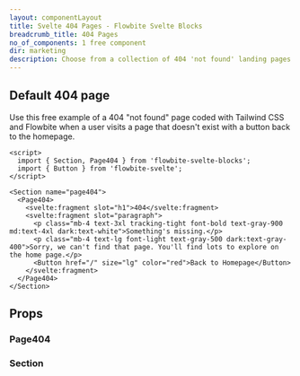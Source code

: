 ```yaml
---
layout: componentLayout
title: Svelte 404 Pages - Flowbite Svelte Blocks
breadcrumb_title: 404 Pages
no_of_components: 1 free component
dir: marketing
description: Choose from a collection of 404 'not found' landing pages coded with Tailwind CSS to show your website visitors when a page is unavailable or doesn't exist.
---
```


<script>
  import { TableProp, TableDefaultRow } from '../utils'
  import { props as item1} from '../props/Page404.json'
  import { props as item2} from '../props/Section.json'
</script>

## Default 404 page

Use this free example of a 404 "not found" page coded with Tailwind CSS and Flowbite when a user visits a page that doesn't exist with a button back to the homepage.

```svelte example
<script>
  import { Section, Page404 } from 'flowbite-svelte-blocks';
  import { Button } from 'flowbite-svelte';
</script>

<Section name="page404">
  <Page404>
    <svelte:fragment slot="h1">404</svelte:fragment>
    <svelte:fragment slot="paragraph">
      <p class="mb-4 text-3xl tracking-tight font-bold text-gray-900 md:text-4xl dark:text-white">Something's missing.</p>
      <p class="mb-4 text-lg font-light text-gray-500 dark:text-gray-400">Sorry, we can't find that page. You'll find lots to explore on the home page.</p>
      <Button href="/" size="lg" color="red">Back to Homepage</Button>
    </svelte:fragment>
  </Page404>
</Section>
```

## Props

### Page404

<TableProp>
<TableDefaultRow items={item1} rowState='hover' />
</TableProp>

### Section

<TableProp>
<TableDefaultRow items={item2} rowState='hover' />
</TableProp>
